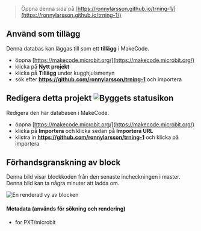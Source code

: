 
> Öppna denna sida på [https://ronnylarsson.github.io/trning-1/](https://ronnylarsson.github.io/trning-1/)

## Använd som tillägg

Denna databas kan läggas till som ett **tillägg** i MakeCode.

* öppna [https://makecode.microbit.org/](https://makecode.microbit.org/)
* klicka på **Nytt projekt**
* klicka på **Tillägg** under kugghjulsmenyn
* sök efter **https://github.com/ronnylarsson/trning-1** och importera

## Redigera detta projekt ![Byggets statusikon](https://github.com/ronnylarsson/trning-1/workflows/MakeCode/badge.svg)

Redigera den här databasen i MakeCode.

* öppna [https://makecode.microbit.org/](https://makecode.microbit.org/)
* klicka på **Importera** och klicka sedan på **Importera URL**
* klistra in **https://github.com/ronnylarsson/trning-1** och klicka på importera

## Förhandsgranskning av block

Denna bild visar blockkoden från den senaste incheckningen i master.
Denna bild kan ta några minuter att ladda om.

![En renderad vy av blocken](https://github.com/ronnylarsson/trning-1/raw/master/.github/makecode/blocks.png)

#### Metadata (används för sökning och rendering)

* for PXT/microbit
<script src="https://makecode.com/gh-pages-embed.js"></script><script>makeCodeRender("{{ site.makecode.home_url }}", "{{ site.github.owner_name }}/{{ site.github.repository_name }}");</script>
